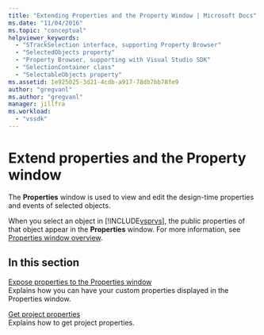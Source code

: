 ```yaml
---
title: "Extending Properties and the Property Window | Microsoft Docs"
ms.date: "11/04/2016"
ms.topic: "conceptual"
helpviewer_keywords: 
  - "STrackSelection interface, supporting Property Browser"
  - "SelectedObjects property"
  - "Property Browser, supporting with Visual Studio SDK"
  - "SelectionContainer class"
  - "SelectableObjects property"
ms.assetid: 1e925025-3d21-4cdb-a917-78db7bb78fe9
author: "gregvanl"
ms.author: "gregvanl"
manager: jillfra
ms.workload: 
  - "vssdk"
---
```

# Extend properties and the Property window
The **Properties** window is used to view and edit the design-time properties and events of selected objects.  
  
 When you select an object in [!INCLUDE[vsprvs](../code-quality/includes/vsprvs_md.md)], the public properties of that object appear in the **Properties** window. For more information, see [Properties window overview](../extensibility/internals/properties-window-overview.md).  
  
## In this section  
 [Expose properties to the Properties window](../extensibility/exposing-properties-to-the-properties-window.md)  
 Explains how you can have your custom properties displayed in the Properties window.  
  
 [Get project properties](../extensibility/getting-project-properties.md)  
 Explains how to get project properties.